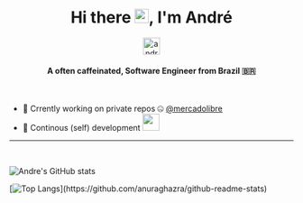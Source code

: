 <h1 align="center">Hi there <img src="https://media.giphy.com/media/hvRJCLFzcasrR4ia7z/giphy.gif" width="25px">, I'm André</h1>
<p align="center">  
    <a href="https://linkedin.com/in/andreposman" target="blank">
        <img align="center" src="https://cdn.jsdelivr.net/npm/simple-icons@3.0.1/icons/linkedin.svg" alt="andreposman" height="30" width="30" />
    </a>
</p>

<h4 align="center">A often caffeinated, Software Engineer from Brazil 🇧🇷</h4>

<br>

- 🔭 Crrently working on private repos 🤐 <a href="https://github.com/mercadolibre" target="blank">@mercadolibre</a></h3>
- 🌱 Continous (self) development <img src="https://media.giphy.com/media/WUlplcMpOCEmTGBtBW/giphy.gif" width="30">



---

<br/>

![Andre's GitHub stats](https://github-readme-stats.vercel.app/api?username=andreposman&show_icons=true&theme=dark&count_private=true&include_all_commits=true&hide=stars,prs)

[![Top Langs](https://github-readme-stats.vercel.app/api/top-langs/?username=andreposman&layout=compact&theme=dark&hide=shell&count_private=true&include_all_commits=true&line_height=27")](https://github.com/anuraghazra/github-readme-stats)

<br/>

<!-- <h3>Consider supporting me</h3>
<a href="https://www.buymeacoffee.com/andreposman" target="_blank"><img src="https://cdn.buymeacoffee.com/buttons/v2/default-yellow.png" alt="Buy Me A Coffee" style="height: 25% !important;width: 25% !important;"> </a> -->

<br/>
